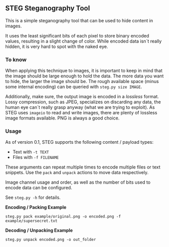 ## STEG Steganography Tool

This is a simple steganography tool that can be used to hide content in images. 

It uses the least significant bits of each pixel to store binary encoded values, resulting in a slight change of color. While encoded data isn´t really hidden, it is very hard to spot with the naked eye. 

### To know

When applying this technique to images, it is important to keep in mind that the image should be large enough to hold the data. The more data you want to hide, the larger the image should be. The rough available space (minus some internal encoding) can be queried with `steg.py size IMAGE`.

Additionally, make sure, the output image is encoded in a _lossless_ format. Lossy compression, such as JPEG, specializes on discarding any data, the human eye can´t really grasp anyway (what we are trying to exploit). As STEG uses `imageio` to read and write images, there are plenty of lossless image formats available. PNG is always a good choice.

### Usage

As of version 0.1, STEG supports the following content / payload types:

* Text with `-t TEXT`
* Files with `-f FILENAME`

These arguments can repeat multiple times to encode multiple files or text snippets.
Use the `pack` and `unpack` actions to move data respectively.

Image channel usage and order, as well as the number of bits used to encode data can be configured. 

See `steg.py -h` for details.

**Encoding / Packing Example**

`steg.py pack example/original.png -o encoded.png -f example/supersecret.txt`

**Decoding / Unpacking Example**

`steg.py unpack encoded.png -o out_folder`
